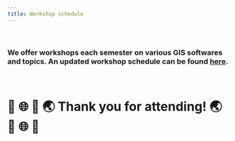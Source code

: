 ```yaml
---
title: Workshop schedule
---
```


<br>

### We offer workshops each semester on various GIS softwares and topics. An updated workshop schedule can be found [here](https://planitpurple.northwestern.edu/#search=/0/8//%22GIS%22). 

<br>

# 💚 🌐 🎉 🌏 Thank you for attending! 🌏 🎉 🌐 💚
